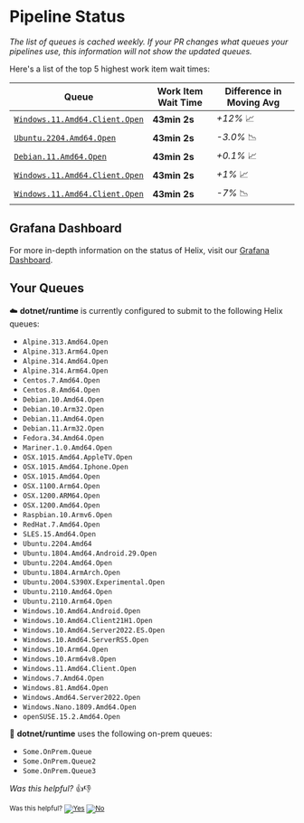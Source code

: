 # Pipeline Status

*The list of queues is cached weekly. If your PR changes what queues your pipelines use, this information will not show the updated queues.*

Here's a list of the top 5 highest work item wait times:

| Queue                              | Work Item Wait Time | Difference in Moving Avg |
| ---------------------------------- | ------------------- | ------------------------ |
| [`Windows.11.Amd64.Client.Open`]() | **43min 2s**        | *+12%* 📈                 |
| [`Ubuntu.2204.Amd64.Open`]()       | **43min 2s**        | *-3.0%* 📉                |
| [`Debian.11.Amd64.Open`]()         | **43min 2s**        | *+0.1%* 📈                |
| [`Windows.11.Amd64.Client.Open`]() | **43min 2s**        | *+1%* 📈                  |
| [`Windows.11.Amd64.Client.Open`]() | **43min 2s**        | *-7%* 📉                  |


## Grafana Dashboard

For more in-depth information on the status of Helix, visit our [Grafana Dashboard]().

## Your Queues

☁️ **dotnet/runtime** is currently configured to submit to the following Helix queues:

* `Alpine.313.Amd64.Open`               
* `Alpine.313.Arm64.Open`               
* `Alpine.314.Amd64.Open`            
* `Alpine.314.Arm64.Open`               
* `Centos.7.Amd64.Open`                 
* `Centos.8.Amd64.Open`              
* `Debian.10.Amd64.Open`                
* `Debian.10.Arm32.Open`                
* `Debian.11.Amd64.Open`             
* `Debian.11.Arm32.Open`                
* `Fedora.34.Amd64.Open`                
* `Mariner.1.0.Amd64.Open`           
* `OSX.1015.Amd64.AppleTV.Open`         
* `OSX.1015.Amd64.Iphone.Open`          
* `OSX.1015.Amd64.Open`              
* `OSX.1100.Arm64.Open`                 
* `OSX.1200.ARM64.Open`                 
* `OSX.1200.Amd64.Open`              
* `Raspbian.10.Armv6.Open`              
* `RedHat.7.Amd64.Open`                 
* `SLES.15.Amd64.Open`               
* `Ubuntu.2204.Amd64`                   
* `Ubuntu.1804.Amd64.Android.29.Open`   
* `Ubuntu.2204.Amd64.Open`           
* `Ubuntu.1804.ArmArch.Open`            
* `Ubuntu.2004.S390X.Experimental.Open` 
* `Ubuntu.2110.Amd64.Open`           
* `Ubuntu.2110.Arm64.Open`              
* `Windows.10.Amd64.Android.Open`       
* `Windows.10.Amd64.Client21H1.Open` 
* `Windows.10.Amd64.Server2022.ES.Open` 
* `Windows.10.Amd64.ServerRS5.Open`     
* `Windows.10.Arm64.Open`            
* `Windows.10.Arm64v8.Open`             
* `Windows.11.Amd64.Client.Open`        
* `Windows.7.Amd64.Open`             
* `Windows.81.Amd64.Open`               
* `Windows.Amd64.Server2022.Open`       
* `Windows.Nano.1809.Amd64.Open`     
* `openSUSE.15.2.Amd64.Open`           

🏢 **dotnet/runtime** uses the following on-prem queues:

* `Some.OnPrem.Queue`
* `Some.OnPrem.Queue2`
* `Some.OnPrem.Queue3`

*Was this helpful?* 👍👎


<!-- Begin Generated Content: Doc Feedback -->
<sub>Was this helpful? [![Yes](https://helix.dot.net/f/ip/5?p=Documentation%5CTeamProcess%5COne-Pagers%5CIncreaseVisibilityHelixQueues%5Cdesign-mockup-justin-impl.md)](https://helix.dot.net/f/p/5?p=Documentation%5CTeamProcess%5COne-Pagers%5CIncreaseVisibilityHelixQueues%5Cdesign-mockup-justin-impl.md) [![No](https://helix.dot.net/f/in)](https://helix.dot.net/f/n/5?p=Documentation%5CTeamProcess%5COne-Pagers%5CIncreaseVisibilityHelixQueues%5Cdesign-mockup-justin-impl.md)</sub>
<!-- End Generated Content-->
